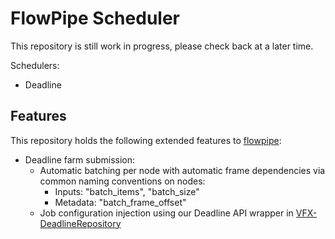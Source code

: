 # FlowPipe Scheduler

This repository is still work in progress, please check back at a later time.

Schedulers:
- Deadline

## Features
This repository holds the following extended features to [flowpipe](https://github.com/PaulSchweizer/flowpipe):
- Deadline farm submission:
    - Automatic batching per node with automatic frame dependencies via common naming conventions on nodes:
        - Inputs: "batch_items", "batch_size"
        - Metadata: "batch_frame_offset" 
    - Job configuration injection using our Deadline API wrapper in [VFX-DeadlineRepository](https://github.com/LucaScheller/VFX-DeadlineRepository)

